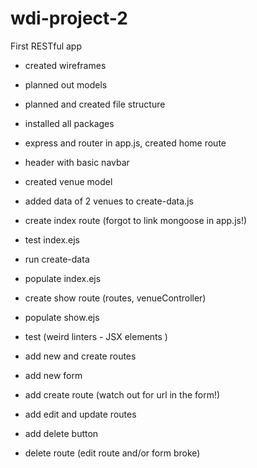 # wdi-project-2
First RESTful app


- created wireframes
- planned out models
- planned and created file structure
- installed all packages

- express and router in app.js, created home route
- header with basic navbar

- created venue model
- added data of 2 venues to create-data.js

- create index route
  (forgot to link mongoose in app.js!)
- test index.ejs
- run create-data  
- populate index.ejs

- create show route (routes, venueController)
- populate show.ejs
- test
  (weird linters - JSX elements )

- add new and create routes
- add new form

- add create route
 (watch out for url in the form!)

- add edit and update routes

- add delete button
- delete route
(edit route and/or form broke)
